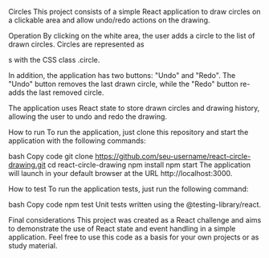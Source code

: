 Circles
This project consists of a simple React application to draw circles on a clickable area and allow undo/redo actions on the drawing.

Operation
By clicking on the white area, the user adds a circle to the list of drawn circles. Circles are represented as <div>s with the CSS class .circle.

In addition, the application has two buttons: "Undo" and "Redo". The "Undo" button removes the last drawn circle, while the "Redo" button re-adds the last removed circle.

The application uses React state to store drawn circles and drawing history, allowing the user to undo and redo the drawing.

How to run
To run the application, just clone this repository and start the application with the following commands:

bash
Copy code
git clone https://github.com/seu-username/react-circle-drawing.git
cd react-circle-drawing
npm install
npm start
The application will launch in your default browser at the URL http://localhost:3000.

How to test
To run the application tests, just run the following command:

bash
Copy code
npm test
Unit tests written using the @testing-library/react.

Final considerations
This project was created as a React challenge and aims to demonstrate the use of React state and event handling in a simple application. Feel free to use this code as a basis for your own projects or as study material.
